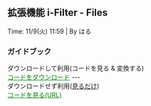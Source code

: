 ## 拡張機能 i-Filter - Files
Time: 11/9(火) 11:59 | By はる
### ガイドブック
ダウンロードして利用(コードを見る & 変換する)<br>
<a style="color:green;" href="https://github.com/haru070/i-filterFiles/archive/refs/heads/main.zip">コードをダウンロード</a>
---<br>
ダウンロードせず利用(<u>見るだけ</u>)<br>
<a style="color:green;" href="https://github1s.com/haru070/i-filterFiles/">コードを見る(URL)</a>
